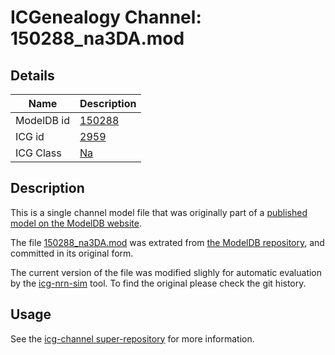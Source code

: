 # ICGenealogy Channel: 150288\_na3DA.mod

## Details

Name | Description
---- | -----------
ModelDB id | [150288](http://senselab.med.yale.edu/ModelDB/ShowModel.cshtml?model=150288)
ICG id | [2959](http://icg.neurotheory.ox.ac.uk/channels/2/2959)
ICG Class | [Na](http://icg.neurotheory.ox.ac.uk/channels/2)

## Description

This is a single channel model file that was originally part of a [published model on the ModelDB website](http://senselab.med.yale.edu/mModelDB/ShowModel.cshtml?model=150288).


The file [150288\_na3DA.mod](150288_na3DA.mod) was extrated from [the ModelDB repository](http://senselab.med.yale.edu/ModelDB/ShowModel.cshtml?model=150288), and committed in its original form.

The current version of the file was modified slighly for automatic evaluation by the [icg-nrn-sim](https://github.com/icgenealogy/icg-nrn-sim) tool. To find the original please check the git history.


## Usage

See the [icg-channel super-repository](https://github.com/icgenealogy/icg-channels) for more information.
